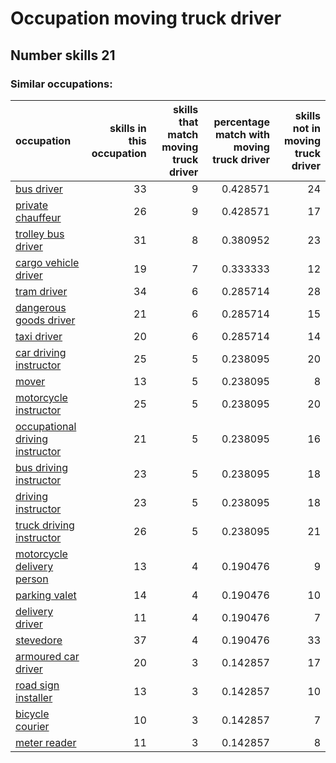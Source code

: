 # Occupation moving truck driver
## Number skills 21
### Similar occupations:
| occupation                                                            |   skills in this occupation |   skills that match moving truck driver |   percentage match with moving truck driver |   skills not in moving truck driver |
|:----------------------------------------------------------------------|----------------------------:|----------------------------------------:|--------------------------------------------:|------------------------------------:|
| [bus driver](bus_driver.md)                                           |                          33 |                                       9 |                                    0.428571 |                                  24 |
| [private chauffeur](private_chauffeur.md)                             |                          26 |                                       9 |                                    0.428571 |                                  17 |
| [trolley bus driver](trolley_bus_driver.md)                           |                          31 |                                       8 |                                    0.380952 |                                  23 |
| [cargo vehicle driver](cargo_vehicle_driver.md)                       |                          19 |                                       7 |                                    0.333333 |                                  12 |
| [tram driver](tram_driver.md)                                         |                          34 |                                       6 |                                    0.285714 |                                  28 |
| [dangerous goods driver](dangerous_goods_driver.md)                   |                          21 |                                       6 |                                    0.285714 |                                  15 |
| [taxi driver](taxi_driver.md)                                         |                          20 |                                       6 |                                    0.285714 |                                  14 |
| [car driving instructor](car_driving_instructor.md)                   |                          25 |                                       5 |                                    0.238095 |                                  20 |
| [mover](mover.md)                                                     |                          13 |                                       5 |                                    0.238095 |                                   8 |
| [motorcycle instructor](motorcycle_instructor.md)                     |                          25 |                                       5 |                                    0.238095 |                                  20 |
| [occupational driving instructor](occupational_driving_instructor.md) |                          21 |                                       5 |                                    0.238095 |                                  16 |
| [bus driving instructor](bus_driving_instructor.md)                   |                          23 |                                       5 |                                    0.238095 |                                  18 |
| [driving instructor](driving_instructor.md)                           |                          23 |                                       5 |                                    0.238095 |                                  18 |
| [truck driving instructor](truck_driving_instructor.md)               |                          26 |                                       5 |                                    0.238095 |                                  21 |
| [motorcycle delivery person](motorcycle_delivery_person.md)           |                          13 |                                       4 |                                    0.190476 |                                   9 |
| [parking valet](parking_valet.md)                                     |                          14 |                                       4 |                                    0.190476 |                                  10 |
| [delivery driver](delivery_driver.md)                                 |                          11 |                                       4 |                                    0.190476 |                                   7 |
| [stevedore](stevedore.md)                                             |                          37 |                                       4 |                                    0.190476 |                                  33 |
| [armoured car driver](armoured_car_driver.md)                         |                          20 |                                       3 |                                    0.142857 |                                  17 |
| [road sign installer](road_sign_installer.md)                         |                          13 |                                       3 |                                    0.142857 |                                  10 |
| [bicycle courier](bicycle_courier.md)                                 |                          10 |                                       3 |                                    0.142857 |                                   7 |
| [meter reader](meter_reader.md)                                       |                          11 |                                       3 |                                    0.142857 |                                   8 |
